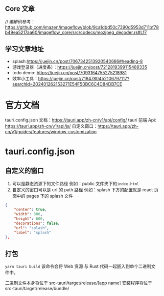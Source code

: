 ## Core 文章

// 编解码参考：https://github.com/imazen/imageflow/blob/9ca1dbd50c7390d5953d711bf78b49ea5217aa60/imageflow_core/src/codecs/mozjpeg_decoder.rs#L17

## 学习文章地址

- splash:https://juejin.cn/post/7067342513920540686#heading-8
- 游戏登录器（进度条）：https://juejin.cn/post/7212819399115489335
- todo demo: https://juejin.cn/post/7093164755275218981
- 效率小工具：https://juejin.cn/post/7194780452106797117?searchId=202401262153271E54F50BC6C4D84DB7CE

# 官方文档

tauri.config.json 文档：https://tauri.app/zh-cn/v1/api/config/
tauri 前端 Api: https://tauri.app/zh-cn/v1/api/js/
自定义窗口：https://tauri.app/zh-cn/v1/guides/features/window-customization

# tauri.config.json

## 自定义的窗口

1. 可以是静态资源下的文件路径 例如：public 文件夹下的`index.html`
2. 自定义的窗口可以是 url 的 path 路径 例如：splash
   下方的配置就是 react 页面中的 pages 下的 splash 文件

```json
{
    "center": true,
    "width": 800,
    "height": 600,
    "decorations": false,
    "url": "splash",
    "label": "splash"
},
```

## 打包

`yarn tauri build`
该命令会将 Web 资源 与 Rust 代码一起嵌入到单个二进制文件中。

二进制文件本身将位于 src-tauri/target/release/[app name]
安装程序将位于 src-tauri/target/release/bundle/
